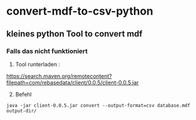 # convert-mdf-to-csv-python


## kleines python Tool to convert mdf 

### Falls das nicht funktioniert


1. Tool runterladen : 

https://search.maven.org/remotecontent?filepath=com/rebasedata/client/0.0.5/client-0.0.5.jar

2. Befehl

```java -jar client-0.0.5.jar convert --output-format=csv database.mdf output-dir/ ```
